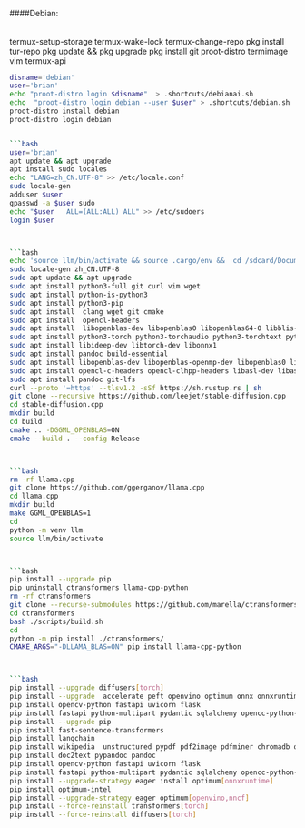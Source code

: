 ####Debian:
    
######
termux-setup-storage
termux-wake-lock
termux-change-repo
pkg install tur-repo
pkg update && pkg upgrade 
pkg install git proot-distro termimage vim termux-api


```bash
disname='debian'
user='brian'
echo "proot-distro login $disname"  > .shortcuts/debianai.sh
echo  "proot-distro login debian --user $user" > .shortcuts/debian.sh
proot-distro install debian
proot-distro login debian


```bash
user='brian'
apt update && apt upgrade
apt install sudo locales
echo "LANG=zh_CN.UTF-8" >> /etc/locale.conf
sudo locale-gen
adduser $user
gpasswd -a $user sudo
echo "$user   ALL=(ALL:ALL) ALL" >> /etc/sudoers
login $user



```bash
echo 'source llm/bin/activate && source .cargo/env &&  cd /sdcard/Documents/Pydroid3/llm' > llm.env
sudo locale-gen zh_CN.UTF-8
sudo apt update && apt upgrade
sudo apt install python3-full git curl vim wget
sudo apt install python-is-python3
sudo apt install python3-pip
sudo apt install  clang wget git cmake
sudo apt install  opencl-headers
sudo apt install  libopenblas-dev libopenblas0 libopenblas64-0 libblis-openmp-dev
sudo apt install python3-torch python3-torchaudio python3-torchtext python3-torchvision
sudo apt install libideep-dev libtorch-dev libonnx1
sudo apt install pandoc build-essential
sudo apt install libopenblas-dev libopenblas-openmp-dev libopenblas0 libopenblas64-0-openmp libopenblas64-dev libopenblas64-openmp-dev 
sudo apt install opencl-c-headers opencl-clhpp-headers libasl-dev libasl0 libclblast-dev libclc-13 
sudo apt install pandoc git-lfs
curl --proto '=https' --tlsv1.2 -sSf https://sh.rustup.rs | sh
git clone --recursive https://github.com/leejet/stable-diffusion.cpp
cd stable-diffusion.cpp
mkdir build
cd build
cmake .. -DGGML_OPENBLAS=ON
cmake --build . --config Release



```bash
rm -rf llama.cpp
git clone https://github.com/ggerganov/llama.cpp
cd llama.cpp
mkdir build 
make GGML_OPENBLAS=1
cd
python -m venv llm
source llm/bin/activate



```bash
pip install --upgrade pip
pip uninstall ctransformers llama-cpp-python
rm -rf ctransformers
git clone --recurse-submodules https://github.com/marella/ctransformers
cd ctransformers 
bash ./scripts/build.sh
cd 
python -m pip install ./ctransformers/
CMAKE_ARGS="-DLLAMA_BLAS=ON" pip install llama-cpp-python 



```bash
pip install --upgrade diffusers[torch] 
pip install --upgrade  accelerate peft openvino optimum onnx onnxruntime nncf
pip install opencv-python fastapi uvicorn flask
pip install fastapi python-multipart pydantic sqlalchemy opencc-python-reimplemented pandas 
pip install --upgrade pip
pip install fast-sentence-transformers
pip install langchain
pip install wikipedia  unstructured pypdf pdf2image pdfminer chromadb qdrant-client lark momento annoy
pip install doc2text pypandoc pandoc
pip install opencv-python fastapi uvicorn flask
pip install fastapi python-multipart pydantic sqlalchemy opencc-python-reimplemented pandas gradio 
pip install --upgrade-strategy eager install optimum[onnxruntime]
pip install optimum-intel
pip install --upgrade-strategy eager optimum[openvino,nncf]
pip install --force-reinstall transformers[torch]
pip install --force-reinstall diffusers[torch] 